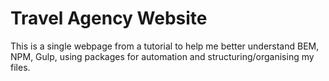 # Travel Agency Website

This is a single webpage from a tutorial to help me better understand BEM, NPM, Gulp, using packages for automation and structuring/organising my files. 